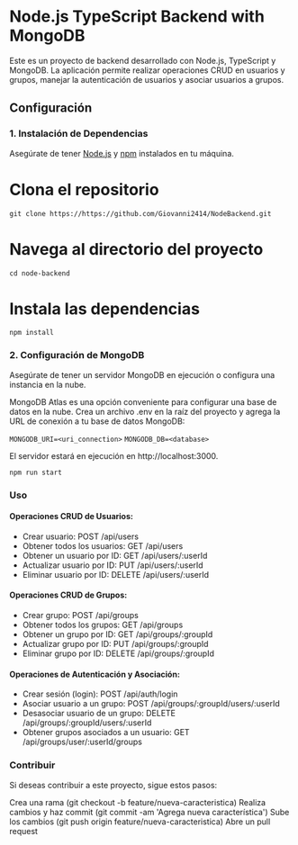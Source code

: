 # Node.js TypeScript Backend with MongoDB

Este es un proyecto de backend desarrollado con Node.js, TypeScript y MongoDB. La aplicación permite realizar operaciones CRUD en usuarios y grupos, manejar la autenticación de usuarios y asociar usuarios a grupos.

## Configuración

### 1. Instalación de Dependencias

Asegúrate de tener [Node.js](https://nodejs.org/) y [npm](https://www.npmjs.com/) instalados en tu máquina.

# Clona el repositorio
`git clone https://https://github.com/Giovanni2414/NodeBackend.git`

# Navega al directorio del proyecto
`cd node-backend`

# Instala las dependencias
`npm install`

### 2. Configuración de MongoDB
Asegúrate de tener un servidor MongoDB en ejecución o configura una instancia en la nube.

MongoDB Atlas es una opción conveniente para configurar una base de datos en la nube.
Crea un archivo .env en la raíz del proyecto y agrega la URL de conexión a tu base de datos MongoDB:

`MONGODB_URI=<uri_connection>`
`MONGODB_DB=<database>`

El servidor estará en ejecución en http://localhost:3000.

`npm run start`

### Uso
#### Operaciones CRUD de Usuarios:

* Crear usuario: POST /api/users
* Obtener todos los usuarios: GET /api/users
* Obtener un usuario por ID: GET /api/users/:userId
* Actualizar usuario por ID: PUT /api/users/:userId
* Eliminar usuario por ID: DELETE /api/users/:userId

#### Operaciones CRUD de Grupos:

* Crear grupo: POST /api/groups
* Obtener todos los grupos: GET /api/groups
* Obtener un grupo por ID: GET /api/groups/:groupId
* Actualizar grupo por ID: PUT /api/groups/:groupId
* Eliminar grupo por ID: DELETE /api/groups/:groupId

#### Operaciones de Autenticación y Asociación:

* Crear sesión (login): POST /api/auth/login
* Asociar usuario a un grupo: POST /api/groups/:groupId/users/:userId
* Desasociar usuario de un grupo: DELETE /api/groups/:groupId/users/:userId
* Obtener grupos asociados a un usuario: GET /api/groups/user/:userId/groups

### Contribuir
Si deseas contribuir a este proyecto, sigue estos pasos:

Crea una rama (git checkout -b feature/nueva-caracteristica)
Realiza cambios y haz commit (git commit -am 'Agrega nueva característica')
Sube los cambios (git push origin feature/nueva-caracteristica)
Abre un pull request
